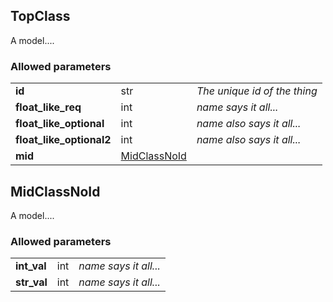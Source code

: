 ## TopClass
A model....

### Allowed parameters
<table>
  <tr>
    <td><b>id</b></td>
    <td>str</td>
    <td><i>The unique id of the thing</i></td>
 </tr>


  <tr>
    <td><b>float_like_req</b></td>
    <td>int</td>
    <td><i>name says it all...</i></td>
 </tr>


  <tr>
    <td><b>float_like_optional</b></td>
    <td>int</td>
    <td><i>name also says it all...</i></td>
 </tr>


  <tr>
    <td><b>float_like_optional2</b></td>
    <td>int</td>
    <td><i>name also says it all...</i></td>
 </tr>


  <tr>
    <td><b>mid</b></td>
    <td><a href="#midclassnoid">MidClassNoId</a></td>
    <td><i></i></td>
 </tr>


</table>

## MidClassNoId
A model....

### Allowed parameters
<table>
  <tr>
    <td><b>int_val</b></td>
    <td>int</td>
    <td><i>name says it all...</i></td>
 </tr>


  <tr>
    <td><b>str_val</b></td>
    <td>int</td>
    <td><i>name says it all...</i></td>
 </tr>


</table>
